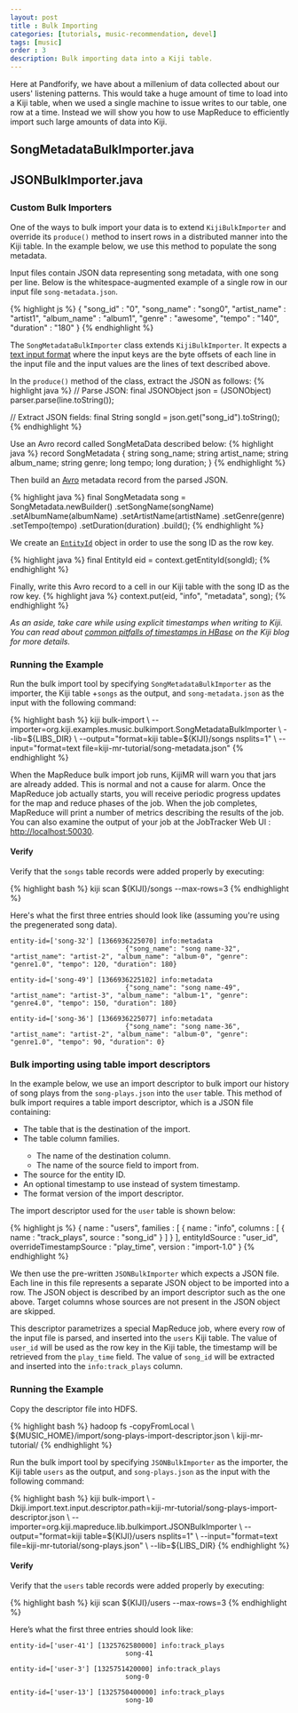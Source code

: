 ```yaml
---
layout: post
title : Bulk Importing
categories: [tutorials, music-recommendation, devel]
tags: [music]
order : 3
description: Bulk importing data into a Kiji table.
---
```

Here at Pandforify, we have about a millenium of data collected about our users' listening patterns.
This would take a huge amount of time to load into a Kiji table, when we used a single machine to
issue writes to our table, one row at a time. Instead we will show you how to use MapReduce to
efficiently import such large amounts of data into Kiji.

<div id="accordion-container">
  <h2 class="accordion-header"> SongMetadataBulkImporter.java </h2>
    <div class="accordion-content">
    <script src="http://gist-it.appspot.com/github/kijiproject/kiji-music/raw/{{site.music_devel_branch}}/src/main/java/org/kiji/examples/music/bulkimport/SongMetadataBulkImporter.java"> </script>
  </div>
  <h2 class="accordion-header"> JSONBulkImporter.java </h2>
    <div class="accordion-content">
    <script src="http://gist-it.appspot.com/github/kijiproject/kiji-mapreduce-lib/raw/{{site.mrlib_devel_branch}}/kiji-mapreduce-lib/src/main/java/org/kiji/mapreduce/lib/bulkimport/JSONBulkImporter.java"> </script>
  </div>
</div>

<h3 style="margin-top:0px;padding-top:10px;">Custom Bulk Importers</h3>

One of the ways to bulk import your data is to extend `KijiBulkImporter` and override its `produce()` method
to insert rows in a distributed manner into the Kiji table. In the example below, we use this method to populate the song
metadata.

Input files contain JSON data representing song metadata, with one song per line. Below is the whitespace-augmented
example of a single row in our input file `song-metadata.json`.

{% highlight js %}
{
    "song_id" : "0",
    "song_name" : "song0",
    "artist_name" : "artist1",
    "album_name" : "album1",
    "genre" : "awesome",
    "tempo" : "140",
    "duration" : "180"
}
{% endhighlight %}

The `SongMetadataBulkImporter` class extends `KijiBulkImporter`. It expects a
[text input format]({{site.userguide_mapreduce_devel}}/command-line-tools/#input) where the
input keys are the byte offsets of each line in the input file and the input values are the lines
of text described above.

In the `produce()` method of the class, extract the JSON as follows:
{% highlight java %}
// Parse JSON:
final JSONObject json = (JSONObject) parser.parse(line.toString());

// Extract JSON fields:
final String songId = json.get("song_id").toString();
{% endhighlight %}

Use an Avro record called SongMetaData described below:
{% highlight java %}
record SongMetadata {
    string song_name;
    string artist_name;
    string album_name;
    string genre;
    long tempo;
    long duration;
}
{% endhighlight %}

Then build an [Avro]({{site.userguide_mapreduce_devel}}/working-with-avro) metadata record from the parsed JSON.


{% highlight java %}
final SongMetadata song = SongMetadata.newBuilder()
    .setSongName(songName)
    .setAlbumName(albumName)
    .setArtistName(artistName)
    .setGenre(genre)
    .setTempo(tempo)
    .setDuration(duration)
    .build();
{% endhighlight %}

We create an [`EntityId`]({{site.api_schema_devel}}/EntityId.html) object in order to use the song ID
as the row key.

{% highlight java %}
final EntityId eid = context.getEntityId(songId);
{% endhighlight %}

Finally, write this Avro record to a cell in our Kiji table with the song ID as the row key.
{% highlight java %}
context.put(eid, "info", "metadata", song);
{% endhighlight %}

*As an aside, take care while using explicit timestamps when writing to Kiji. You can read about
[common pitfalls of timestamps in HBase](http://www.kiji.org/2013/02/13/common-pitfalls-of-timestamps-in-hbase/) on the Kiji blog
for more details.*

### Running the Example

Run the bulk import tool by specifying `SongMetadataBulkImporter` as the importer, the Kiji table
+`songs` as the output, and `song-metadata.json` as the input with the following command:

<div class="userinput">
{% highlight bash %}
kiji bulk-import \
    --importer=org.kiji.examples.music.bulkimport.SongMetadataBulkImporter \
    --lib=${LIBS_DIR} \
    --output="format=kiji table=${KIJI}/songs nsplits=1" \
    --input="format=text file=kiji-mr-tutorial/song-metadata.json"
{% endhighlight %}
</div>

When the MapReduce bulk import job runs, KijiMR will warn you that jars are already added.
This is normal and not a cause for alarm.  Once the MapReduce job actually starts, you will
receive periodic progress updates for the map and reduce phases of the job.  When the job
completes, MapReduce will print a number of metrics describing the results of the job. You can also
examine the output of your job at the JobTracker Web UI : [http://localhost:50030](http://localhost:50030).

#### Verify

Verify that the `songs` table records were added properly by executing:

<div class="userinput">
{% highlight bash %}
kiji scan ${KIJI}/songs --max-rows=3
{% endhighlight %}
</div>

Here's what the first three entries should look like (assuming you're using the pregenerated song data).

    entity-id=['song-32'] [1366936225070] info:metadata
                                 {"song_name": "song name-32", "artist_name": "artist-2", "album_name": "album-0", "genre": "genre1.0", "tempo": 120, "duration": 180}

    entity-id=['song-49'] [1366936225102] info:metadata
                                 {"song_name": "song name-49", "artist_name": "artist-3", "album_name": "album-1", "genre": "genre4.0", "tempo": 150, "duration": 180}

    entity-id=['song-36'] [1366936225077] info:metadata
                                 {"song_name": "song name-36", "artist_name": "artist-2", "album_name": "album-0", "genre": "genre1.0", "tempo": 90, "duration": 0}

### Bulk importing using table import descriptors

In the example below, we use an import descriptor to bulk import our history of song plays from the
`song-plays.json` into the `user` table. This method of bulk import requires a table import
descriptor, which is a JSON file containing:

<ul>
<li>The table that is the destination of the import.</li>
<li>The table column families.</li>
<ul>
<li>The name of the destination column.</li>
<li>The name of the source field to import from.</li>
</ul>
<li>The source for the entity ID.</li>
<li>An optional timestamp to use instead of system timestamp.</li>
<li>The format version of the import descriptor.</li>
</ul>

The import descriptor used for the `user` table is shown below:

{% highlight js %}
{
  name : "users",
  families : [ {
    name : "info",
    columns : [ {
      name : "track_plays",
      source : "song_id"
    } ]
  } ],
  entityIdSource : "user_id",
  overrideTimestampSource : "play_time",
  version : "import-1.0"
}
{% endhighlight %}

We then use the pre-written `JSONBulkImporter` which expects a JSON file. Each line in this file
represents a separate JSON object to be imported into a row. The JSON object is described by an
import descriptor such as the one above. Target columns whose sources are not present in the JSON
object are skipped.

This descriptor parametrizes a special MapReduce job, where every row of the input file is parsed,
and inserted into the `users` Kiji table. The value of `user_id` will
be used as the row key in the Kiji table, the timestamp will be retrieved from the `play_time`
field. The value of `song_id` will be extracted and inserted into the `info:track_plays` column.

### Running the Example

Copy the descriptor file into HDFS.

<div class="userinput">
{% highlight bash %}
hadoop fs -copyFromLocal \
    ${MUSIC_HOME}/import/song-plays-import-descriptor.json \
    kiji-mr-tutorial/
{% endhighlight %}
</div>

Run the bulk import tool by specifying `JSONBulkImporter` as the importer, the Kiji table `users`
as the output, and `song-plays.json` as the input with the following command:

<div class="userinput">
{% highlight bash %}
kiji bulk-import \
    -Dkiji.import.text.input.descriptor.path=kiji-mr-tutorial/song-plays-import-descriptor.json \
    --importer=org.kiji.mapreduce.lib.bulkimport.JSONBulkImporter \
    --output="format=kiji table=${KIJI}/users nsplits=1" \
    --input="format=text file=kiji-mr-tutorial/song-plays.json" \
    --lib=${LIBS_DIR}
{% endhighlight %}
</div>

#### Verify

Verify that the `users` table records were added properly by executing:

<div class="userinput">
{% highlight bash %}
kiji scan ${KIJI}/users --max-rows=3
{% endhighlight %}
</div>

Here’s what the first three entries should look like:

    entity-id=['user-41'] [1325762580000] info:track_plays
                                 song-41

    entity-id=['user-3'] [1325751420000] info:track_plays
                                 song-0

    entity-id=['user-13'] [1325750400000] info:track_plays
                                 song-10

